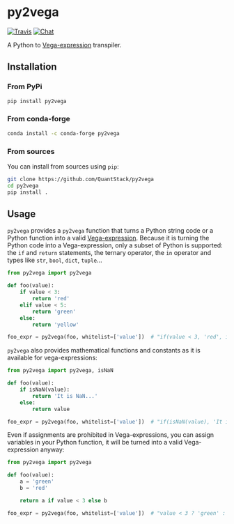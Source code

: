 # py2vega


[![Travis](https://travis-ci.org/QuantStack/py2vega.svg?branch=master)](https://travis-ci.org/QuantStack/py2vega)
[![Chat](https://badges.gitter.im/Join%20Chat.svg)](https://gitter.im/QuantStack/Lobby)

A Python to [Vega-expression](https://vega.github.io/vega/docs/expressions/) transpiler.

## Installation

### From PyPi

```bash
pip install py2vega
```

### From conda-forge

```bash
conda install -c conda-forge py2vega
```

### From sources

You can install from sources using `pip`:

```bash
git clone https://github.com/QuantStack/py2vega
cd py2vega
pip install .
```


## Usage

`py2vega` provides a `py2vega` function that turns a Python string code or a Python function into a valid [Vega-expression](https://vega.github.io/vega/docs/expressions/). Because it is turning the Python code into a Vega-expression, only a subset of Python is supported: the `if` and `return` statements, the ternary operator, the `in` operator and types like `str`, `bool`, `dict`, `tuple`...

```Python
from py2vega import py2vega

def foo(value):
    if value < 3:
        return 'red'
    elif value < 5:
        return 'green'
    else:
        return 'yellow'

foo_expr = py2vega(foo, whitelist=['value'])  # "if(value < 3, 'red', if(value < 5, 'green', 'yellow'))"
```

`py2vega` also provides mathematical functions and constants as it is available for vega-expressions:

```Python
from py2vega import py2vega, isNaN

def foo(value):
    if isNaN(value):
        return 'It is NaN...'
    else:
        return value

foo_expr = py2vega(foo, whitelist=['value'])  # "if(isNaN(value), 'It is NaN...', value)"
```

Even if assignments are prohibited in Vega-expressions, you can assign variables in your Python function, it will be turned into a valid Vega-expression anyway:

```Python
from py2vega import py2vega

def foo(value):
    a = 'green'
    b = 'red'

    return a if value < 3 else b

foo_expr = py2vega(foo, whitelist=['value'])  # "value < 3 ? 'green' : 'red'"
```
